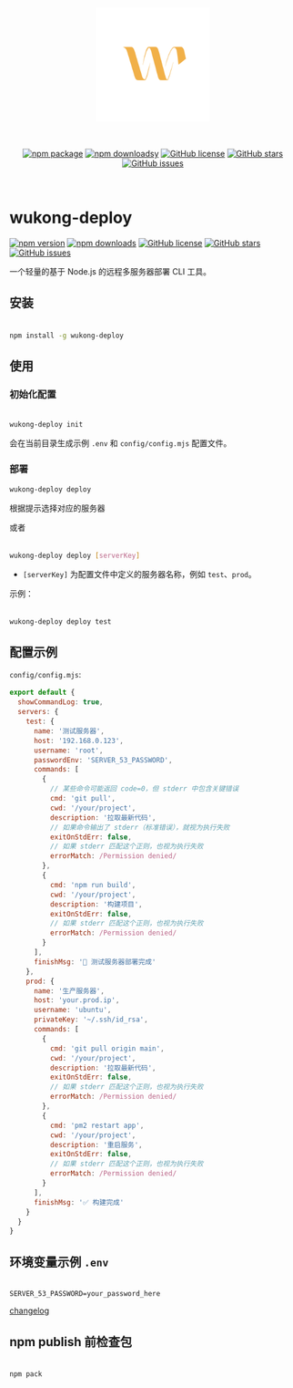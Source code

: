<p align="center">
    <img src="https://raw.githubusercontent.com/tomatobybike/wukong-deploy/main/images/logo.svg" width="200" alt="wukong-dev Logo" />
</p>
<br/>
<p align="center">
  <a href="https://www.npmjs.com/package/wukong-deploy"><img src="https://img.shields.io/npm/v/wukong-deploy.svg" alt="npm package"></a>
  <a href="https://www.npmjs.com/package/wukong-deploy"><img src="https://img.shields.io/npm/dm/wukong-deploy.svg" alt="npm downloadsy"></a>
  <a href="https://github.com/tomatobybike/wukong-deploy/blob/master/LICENSE"><img src="https://img.shields.io/github/license/tomatobybike/wukong-deploy.svg" alt="GitHub license"></a>
  <a href="https://github.com/tomatobybike/wukong-deploy"><img src="https://img.shields.io/github/stars/tomatobybike/wukong-deploy.svg?style=social" alt="GitHub stars"></a>
  <a href="ttps://github.com/tomatobybike/wukong-deploy/issues"><img src="https://img.shields.io/github/issues/tomatobybike/wukong-deploy.svg" alt="GitHub issues"></a>
</p>
<br/>

# wukong-deploy

[![npm version](https://img.shields.io/npm/v/wukong-deploy.svg)](https://www.npmjs.com/package/wukong-deploy)
[![npm downloads](https://img.shields.io/npm/dm/wukong-deploy.svg)](https://www.npmjs.com/package/wukong-deploy)
[![GitHub license](https://img.shields.io/github/license/tomatobybike/wukong-deploy.svg)](https://github.com/tomatobybike/wukong-deploy/blob/master/LICENSE)
[![GitHub stars](https://img.shields.io/github/stars/tomatobybike/wukong-deploy.svg?style=social)](https://github.com/tomatobybike/wukong-deploy)
[![GitHub issues](https://img.shields.io/github/issues/tomatobybike/wukong-deploy.svg)](https://github.com/tomatobybike/wukong-deploy/issues)

一个轻量的基于 Node.js 的远程多服务器部署 CLI 工具。

## 安装

```bash

npm install -g wukong-deploy

```

## 使用

### 初始化配置

```bash

wukong-deploy init

```

会在当前目录生成示例 `.env` 和 `config/config.mjs` 配置文件。

### 部署

```bash
wukong-deploy deploy
```

根据提示选择对应的服务器

或者

```bash

wukong-deploy deploy [serverKey]

```

- `[serverKey]` 为配置文件中定义的服务器名称，例如 `test`、`prod`。

示例：

```bash

wukong-deploy deploy test

```

## 配置示例

`config/config.mjs`:

```js
export default {
  showCommandLog: true,
  servers: {
    test: {
      name: '测试服务器',
      host: '192.168.0.123',
      username: 'root',
      passwordEnv: 'SERVER_53_PASSWORD',
      commands: [
        {
          // 某些命令可能返回 code=0，但 stderr 中包含关键错误
          cmd: 'git pull',
          cwd: '/your/project',
          description: '拉取最新代码',
          // 如果命令输出了 stderr（标准错误），就视为执行失败
          exitOnStdErr: false,
          // 如果 stderr 匹配这个正则，也视为执行失败
          errorMatch: /Permission denied/
        },
        {
          cmd: 'npm run build',
          cwd: '/your/project',
          description: '构建项目',
          exitOnStdErr: false,
          // 如果 stderr 匹配这个正则，也视为执行失败
          errorMatch: /Permission denied/
        }
      ],
      finishMsg: '🎉 测试服务器部署完成'
    },
    prod: {
      name: '生产服务器',
      host: 'your.prod.ip',
      username: 'ubuntu',
      privateKey: '~/.ssh/id_rsa',
      commands: [
        {
          cmd: 'git pull origin main',
          cwd: '/your/project',
          description: '拉取最新代码',
          exitOnStdErr: false,
          // 如果 stderr 匹配这个正则，也视为执行失败
          errorMatch: /Permission denied/
        },
        {
          cmd: 'pm2 restart app',
          cwd: '/your/project',
          description: '重启服务',
          exitOnStdErr: false,
          // 如果 stderr 匹配这个正则，也视为执行失败
          errorMatch: /Permission denied/
        }
      ],
      finishMsg: '✅ 构建完成'
    }
  }
}
```

## 环境变量示例 `.env`

```env

SERVER_53_PASSWORD=your_password_here

```

[changelog](./CHANGELOG.md)

## npm publish 前检查包

```bash

npm pack

```
